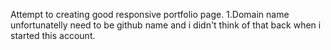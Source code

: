 Attempt to creating good responsive portfolio page. 
1.Domain name unfortunatelly need to be github name and i didn't think of that back when i started this account.
